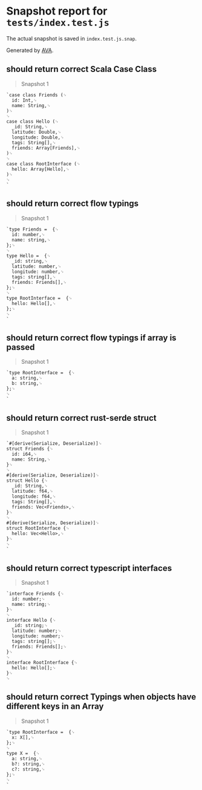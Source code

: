 # Snapshot report for `tests/index.test.js`

The actual snapshot is saved in `index.test.js.snap`.

Generated by [AVA](https://ava.li).

## should return correct Scala Case Class

> Snapshot 1

    `case class Friends (␊
      id: Int,␊
      name: String,␊
    )␊
    ␊
    case class Hello (␊
      _id: String,␊
      latitude: Double,␊
      longitude: Double,␊
      tags: String[],␊
      friends: Array[Friends],␊
    )␊
    ␊
    case class RootInterface (␊
      hello: Array[Hello],␊
    )␊
    ␊
    `

## should return correct flow typings

> Snapshot 1

    `type Friends =  {␊
      id: number,␊
      name: string,␊
    };␊
    ␊
    type Hello =  {␊
      _id: string,␊
      latitude: number,␊
      longitude: number,␊
      tags: string[],␊
      friends: Friends[],␊
    };␊
    ␊
    type RootInterface =  {␊
      hello: Hello[],␊
    };␊
    ␊
    `

## should return correct flow typings if array is passed

> Snapshot 1

    `type RootInterface =  {␊
      a: string,␊
      b: string,␊
    };␊
    ␊
    `

## should return correct rust-serde struct

> Snapshot 1

    `#[derive(Serialize, Deserialize)]␊
    struct Friends {␊
      id: i64,␊
      name: String,␊
    }␊
    ␊
    #[derive(Serialize, Deserialize)]␊
    struct Hello {␊
      _id: String,␊
      latitude: f64,␊
      longitude: f64,␊
      tags: String[],␊
      friends: Vec<Friends>,␊
    }␊
    ␊
    #[derive(Serialize, Deserialize)]␊
    struct RootInterface {␊
      hello: Vec<Hello>,␊
    }␊
    ␊
    `

## should return correct typescript interfaces

> Snapshot 1

    `interface Friends {␊
      id: number;␊
      name: string;␊
    }␊
    ␊
    interface Hello {␊
      _id: string;␊
      latitude: number;␊
      longitude: number;␊
      tags: string[];␊
      friends: Friends[];␊
    }␊
    ␊
    interface RootInterface {␊
      hello: Hello[];␊
    }␊
    ␊
    

## should return correct Typings when objects have different keys in an Array

> Snapshot 1

    `type RootInterface =  {␊
      x: X[],␊
    };␊
    ␊
    type X =  {␊
      a: string,␊
      b?: string,␊
      c?: string,␊
    };␊
    ␊
    `